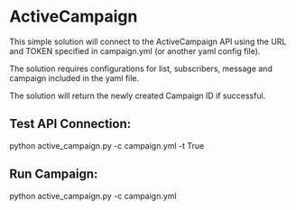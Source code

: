 # ActiveCampaign

This simple solution will connect to the ActiveCampaign API using the URL and TOKEN specified in campaign.yml (or another yaml config file).

The solution requires configurations for list, subscribers, message and campaign included in the yaml file.

The solution will return the newly created Campaign ID if successful.


## Test API Connection:

python active_campaign.py -c campaign.yml -t True

## Run Campaign:

python active_campaign.py -c campaign.yml
